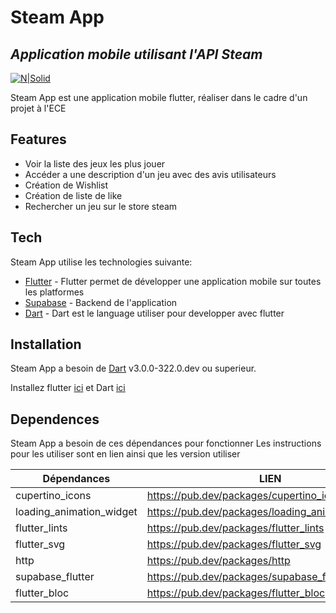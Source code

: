 # Steam App

## _Application mobile utilisant l'API Steam_

[![N|Solid](https://bookface-images.s3.amazonaws.com/logos/08f3d41684b91f7d68810459b2356ecb4819c382.png)](https://supabase.com/)

Steam App est une application mobile flutter, réaliser dans le cadre d'un projet à l'ECE

## Features

- Voir la liste des jeux les plus jouer
- Accéder a une description d'un jeu avec des avis utilisateurs
- Création de Wishlist
- Création de liste de like
- Rechercher un jeu sur le store steam

## Tech

Steam App utilise les technologies suivante:

- [Flutter](https://flutter.dev/) - Flutter permet de développer une application mobile sur toutes
  les platformes
- [Supabase](https://supabase.com/) - Backend de l'application
- [Dart](https://dart.dev/) - Dart est le language utiliser pour developper avec flutter

## Installation

Steam App a besoin de [Dart](https://dart.dev/) v3.0.0-322.0.dev ou superieur.

Installez flutter [ici](https://docs.flutter.dev/get-started/install) et
Dart [ici](https://dart.dev/get-dart)

## Dependences

Steam App a besoin de ces dépendances pour fonctionner Les instructions pour les utiliser sont en
lien ainsi que les version utiliser

| Dépendances | LIEN | Versions |
| ------ | ------ | ------ |
| cupertino_icons | https://pub.dev/packages/cupertino_icons | ^1.02 |
| loading_animation_widget | https://pub.dev/packages/loading_animation_widget | ^1.2.0+4 |
| flutter_lints |  https://pub.dev/packages/flutter_lints | ^2.0.0 |
| flutter_svg | https://pub.dev/packages/flutter_svg | ^1.1.6 |
| http | https://pub.dev/packages/http | ^0.13.5 |
| supabase_flutter | https://pub.dev/packages/supabase_flutter | ^1.5.0 |
| flutter_bloc | https://pub.dev/packages/flutter_bloc | ^8.1.2 |
